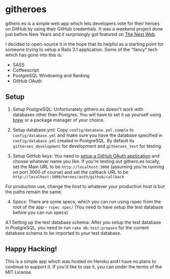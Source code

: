 # githeroes

githero.es is a simple web app which lets developers vote for their heroes on GitHub by using their GitHub credentials. It was a weekend project done just before New Years and it surprisingly got featured on [The Next Web](thenextweb.com/apps/2012/01/23/githero-es-lets-you-nominate-your-favorite-rockstar-developers-on-github/).

I decided to open-source it in the hope that its helpful as a starting point for someone trying to setup a Rails 3.1 application. Some of the "fancy" tech which has gone into this is:

* SASS
* Coffeescript
* PostgreSQL Windowing and Ranking
* GitHub OAuth

## Setup

1. Setup PostgreSQL: Unfortunately githero.es doesn't work with databases other than Postgres. You will have to set it up yourself using [brew](https://github.com/mxcl/homebrew) or a package manager of your choice.

2. Setup database.yml: Copy ```config/database.yml.sample``` to ```config/database.yml``` and make sure you have the database specified in ```config/database.yml``` created in PostgreSQL. By default its ```githeroes_development``` for development and ```githeroes_test``` for testing.

3. Setup GitHub keys: You need to [setup a GitHub OAuth application](https://github.com/account/applications/new) and choose whatever name you like. If you're testing out githero.es locally, set the Main URL to be ```http://localhost:3000``` (assuming you're running on port 3000 of course) and set the callback URL to be ```http://localhost:3000/heroes/auth/github/callback```

For production use, change the host to whatever your production host is but the paths remain the same.

4. Specs: There are some specs, which you can run using rspec from the root of the app - ```rspec spec/``` (You need to have setup the test database before you can run specs)

4.1 Setting up the test database schema: After you setup the test database in PostgreSQL, you need to run ```rake db:test:prepare``` for the current database schema to be imported to your test database.

## Happy Hacking!

This is a simple app which was hosted on Heroku and I have no plans to continue to support it. If you'd like to use it, you can under the terms of the MIT License.
